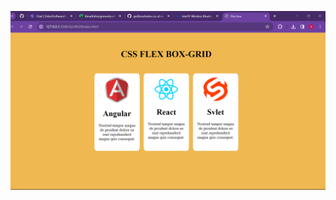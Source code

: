 ![alt text](https://github.com/Stanleynjoroge/CSS-Grid/blob/master/image/Screenshot%202024-01-12%20010800.png)
